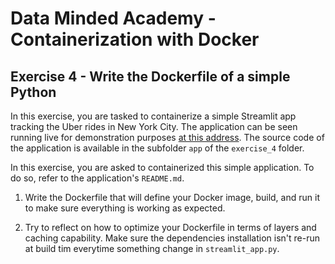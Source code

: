 # Data Minded Academy - Containerization with Docker
## Exercise 4 - Write the Dockerfile of a simple Python

In this exercise, you are tasked to containerize a simple Streamlit app tracking the Uber rides in New York City. The application can be seen running live for demonstration purposes [at this address](https://share.streamlit.io/streamlit/demo-uber-nyc-pickups/). The source code of the application is available in the subfolder `app` of the `exercise_4` folder.

In this exercise, you are asked to containerized this simple application. To do so, refer to the application's `README.md`. 

1. Write the Dockerfile that will define your Docker image, build, and run it to make sure everything is working as expected.

2. Try to reflect on how to optimize your Dockerfile in terms of layers and caching capability. Make sure the dependencies installation isn't re-run at build tim everytime something change in `streamlit_app.py`.